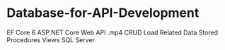 # Database-for-API-Development
EF Core 6  ASP.NET Core Web API .mp4 CRUD Load Related Data  Stored Procedures  Views SQL Server
